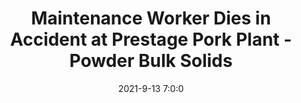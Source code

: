---
"title": "Maintenance Worker Dies in Accident at Prestage Pork Plant - Powder Bulk Solids"
"date": "2021-9-13 7:0:0"
"feed_name": "GOOGLENEWSINDUSTRIAL"
"feed_website": "https://news.google.com/search?q=industrial%2Bincident&hl=en-US&gl=US&ceid=US:en"
"feed_rss": "https://news.google.com/rss/search?q=industrial%2Bincident&hl=en-US&gl=US&ceid=US:en"
"link": "https://www.powderbulksolids.com/food-beverage/maintenance-worker-dies-accident-prestage-pork-plant"
"file": "_posts/2021-1-1-7d4364fc97282d572d146d458a892a22a125aca2.md"
"accident": "1"
"drilling": "1"
"dead": "0"
"injured": "1"
"where": "industrial site"
---